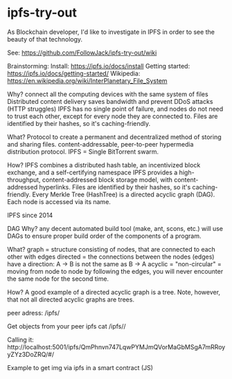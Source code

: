 # ipfs-try-out
As Blockchain developer, I'd like to investigate in IPFS in order to see the beauty of that technology.

See: https://github.com/FollowJack/ipfs-try-out/wiki 

Brainstorming:
Install: https://ipfs.io/docs/install
Getting started: https://ipfs.io/docs/getting-started/
Wikipedia: https://en.wikipedia.org/wiki/InterPlanetary_File_System

Why?
connect all the computing devices with the same system of files
Distributed content delivery saves bandwidth and prevent DDoS attacks (HTTP struggles)
IPFS has no single point of failure, and nodes do not need to trust each other, except for every node they are connected to.
Files are identified by their hashes, so it's caching-friendly.

What?
Protocol to create a permanent and decentralized method of storing and sharing files.
content-addressable, peer-to-peer hypermedia distribution protocol.
IPFS = Single BitTorrent swarm.

How?
IPFS combines a distributed hash table, an incentivized block exchange, and a self-certifying namespace IPFS provides a high-throughput, content-addressed block storage model, with content-addressed hyperlinks.
Files are identified by their hashes, so it's caching-friendly.
Every Merkle Tree (HashTree) is a directed acyclic graph (DAG). Each node is accessed via its name.

IPFS since 2014

DAG Why? any decent automated build tool (make, ant, scons, etc.) will use DAGs to ensure proper build order of the components of a program.

What?
graph = structure consisting of nodes, that are connected to each other with edges
directed = the connections between the nodes (edges) have a direction: A -> B is not the same as B -> A
acyclic = "non-circular" = moving from node to node by following the edges, you will never encounter the same node for the second time.

How?
A good example of a directed acyclic graph is a tree. Note, however, that not all directed acyclic graphs are trees.

peer adress: /ipfs/

Get objects from your peer ipfs cat /ipfs//

Calling it: http://localhost:5001/ipfs/QmPhnvn747LqwPYMJmQVorMaGbMSgA7mRRoyyZYz3DoZRQ/#/

Example to get img via ipfs in a smart contract (JS)
